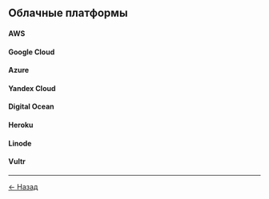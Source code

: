 ## Облачные платформы

#### AWS
#### Google Cloud
#### Azure
#### Yandex Cloud
#### Digital Ocean
#### Heroku
#### Linode
#### Vultr

---
[← Назад](../index.md)